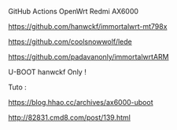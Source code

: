 GitHub Actions OpenWrt Redmi AX6000

https://github.com/hanwckf/immortalwrt-mt798x

https://github.com/coolsnowwolf/lede

https://github.com/padavanonly/immortalwrtARM

U-BOOT hanwckf Only !

Tuto :

https://blog.hhao.cc/archives/ax6000-uboot

http://82831.cmd8.com/post/139.html
